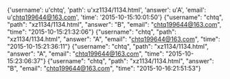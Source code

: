 {'username': u'chtq', 'path': u'xz1134/1134.html', 'answer': u'A', 'email': u'chtq199644@163.com', 'time': '2015-10-15:10:01:50'}
{"username": "chtq", "path": "xz1134/1134.html", "answer": "B", "email": "chtq199644@163.com", "time": "2015-10-15:21:32:06"}
{"username": "chtq", "path": "xz1134/1134.html", "answer": "A", "email": "chtq199644@163.com", "time": "2015-10-15:21:36:11"}
{"username": "chtq", "path": "xz1134/1134.html", "answer": "A", "email": "chtq199644@163.com", "time": "2015-10-15:23:06:37"}
{"username": "chtq", "path": "xz1134/1134.html", "answer": "B", "email": "chtq199644@163.com", "time": "2015-10-16:21:51:53"}